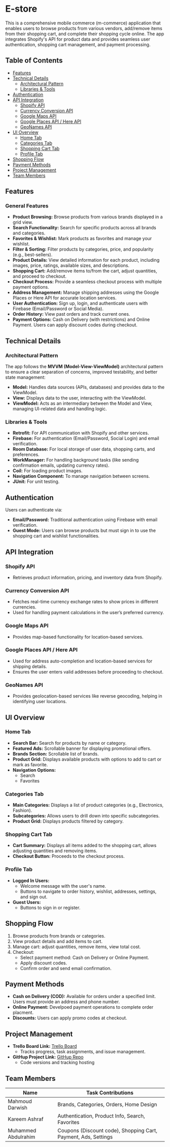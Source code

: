 # E-store

This is a comprehensive mobile commerce (m-commerce) application that enables users to browse products from various vendors, add/remove items from their shopping cart, and complete their shopping cycle online. The app integrates Shopify's API for product data and provides seamless user authentication, shopping cart management, and payment processing.

## Table of Contents
- [Features](#features)
- [Technical Details](#technical-details)
  - [Architectural Pattern](#architectural-pattern)
  - [Libraries & Tools](#libraries--tools)
- [Authentication](#authentication)
- [API Integration](#api-integration)
  - [Shopify API](#shopify-api)
  - [Currency Conversion API](#currency-conversion-api)
  - [Google Maps API](#google-maps-api)
  - [Google Places API / Here API](#google-places-api--here-api)
  - [GeoNames API](#geonames-api)
- [UI Overview](#ui-overview)
  - [Home Tab](#home-tab)
  - [Categories Tab](#categories-tab)
  - [Shopping Cart Tab](#shopping-cart-tab)
  - [Profile Tab](#profile-tab)
- [Shopping Flow](#shopping-flow)
- [Payment Methods](#payment-methods)
- [Project Management](#project-management)
- [Team Members](#team-members)

## Features

### General Features
- **Product Browsing:** Browse products from various brands displayed in a grid view.
- **Search Functionality:** Search for specific products across all brands and categories.
- **Favorites & Wishlist:** Mark products as favorites and manage your wishlist.
- **Filter & Sorting:** Filter products by categories, price, and popularity (e.g., best-sellers).
- **Product Details:** View detailed information for each product, including images, price, ratings, available sizes, and descriptions.
- **Shopping Cart:** Add/remove items to/from the cart, adjust quantities, and proceed to checkout.
- **Checkout Process:** Provide a seamless checkout process with multiple payment options.
- **Address Management:** Manage shipping addresses using the Google Places or Here API for accurate location services.
- **User Authentication:** Sign up, login, and authenticate users with Firebase (Email/Password or Social Media).
- **Order History:** View past orders and track current ones.
- **Payment Options:** Cash on Delivery (with restrictions) and Online Payment. Users can apply discount codes during checkout.

## Technical Details

### Architectural Pattern
The app follows the **MVVM (Model-View-ViewModel)** architectural pattern to ensure a clear separation of concerns, improved testability, and better state management:
- **Model:** Handles data sources (APIs, databases) and provides data to the ViewModel.
- **View:** Displays data to the user, interacting with the ViewModel.
- **ViewModel:** Acts as an intermediary between the Model and View, managing UI-related data and handling logic.

### Libraries & Tools
- **Retrofit:** For API communication with Shopify and other services.
- **Firebase:** For authentication (Email/Password, Social Login) and email verification.
- **Room Database:** For local storage of user data, shopping carts, and preferences.
- **WorkManager:** For handling background tasks (like sending confirmation emails, updating currency rates).
- **Coil:** For loading product images.
- **Navigation Component:** To manage navigation between screens.
- **JUnit:** For unit testing.

## Authentication

Users can authenticate via:
- **Email/Password:** Traditional authentication using Firebase with email verification.
- **Guest Mode:** Users can browse products but must sign in to use the shopping cart and wishlist functionalities.

## API Integration

### Shopify API
- Retrieves product information, pricing, and inventory data from Shopify.

### Currency Conversion API
- Fetches real-time currency exchange rates to show prices in different currencies.
- Used for handling payment calculations in the user’s preferred currency.

### Google Maps API
- Provides map-based functionality for location-based services.

### Google Places API / Here API
- Used for address auto-completion and location-based services for shipping details.
- Ensures the user enters valid addresses before proceeding to checkout.

### GeoNames API
- Provides geolocation-based services like reverse geocoding, helping in identifying user locations.

## UI Overview

### Home Tab
- **Search Bar:** Search for products by name or category.
- **Featured Ads:** Scrollable banner for displaying promotional offers.
- **Brands Section:** Scrollable list of brands.
- **Product Grid:** Displays available products with options to add to cart or mark as favorite.
- **Navigation Options:**
  - Search
  - Favorites

### Categories Tab
- **Main Categories:** Displays a list of product categories (e.g., Electronics, Fashion).
- **Subcategories:** Allows users to drill down into specific subcategories.
- **Product Grid:** Displays products filtered by category.

### Shopping Cart Tab
- **Cart Summary:** Displays all items added to the shopping cart, allows adjusting quantities and removing items.
- **Checkout Button:** Proceeds to the checkout process.

### Profile Tab
- **Logged In Users:**
  - Welcome message with the user's name.
  - Buttons to navigate to order history, wishlist, addresses, settings, and sign out.
- **Guest Users:**
  - Buttons to sign in or register.

## Shopping Flow
1. Browse products from brands or categories.
2. View product details and add items to cart.
3. Manage cart: adjust quantities, remove items, view total cost.
4. Checkout:
   - Select payment method: Cash on Delivery or Online Payment.
   - Apply discount codes.
   - Confirm order and send email confirmation.

## Payment Methods
- **Cash on Delivery (COD):** Available for orders under a specified limit. Users must provide an address and phone number.
- **Online Payment:** Develpoed payment operations to complete order placment.
- **Discounts:** Users can apply promo codes at checkout.

## Project Management
- **Trello Board Link:** [Trello Board](https://trello.com/b/lXZTQoQQ/e-store-app-team3)
  - Tracks progress, task assignments, and issue management.
- **GitHup Project Link:** [GitHup Repo](https://github.com/MahmooudDarwish/E-Store)
  - Code versions and tracking hosting

## Team Members

| Name                | Task Contributions                                           |
|---------------------|--------------------------------------------------------------|
| Mahmoud Darwish     | Brands, Categories, Orders, Home Design                      |
| Kareem Ashraf       | Authentication, Product Info, Search, Favorites              |
| Muhammed Abdulrahim | Coupons (Discount code), Shopping Cart, Payment, Ads, Settings |
